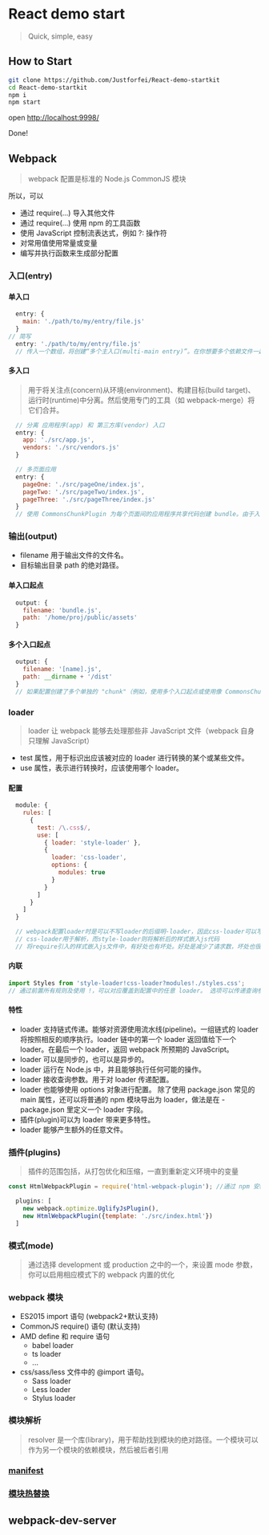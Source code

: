 # React demo start

> Quick, simple, easy

## How to Start

```bash
git clone https://github.com/Justforfei/React-demo-startkit
cd React-demo-startkit 
npm i
npm start
```

open [http://localhost:9998/](http://localhost:9998/)

Done!

## Webpack

>  webpack 配置是标准的 Node.js CommonJS 模块

所以，可以
- 通过 require(...) 导入其他文件
- 通过 require(...) 使用 npm 的工具函数
- 使用 JavaScript 控制流表达式，例如 ?: 操作符
- 对常用值使用常量或变量
- 编写并执行函数来生成部分配置

### 入口(entry)

#### 单入口

```js
  entry: {
    main: './path/to/my/entry/file.js'
  }
// 简写
  entry: './path/to/my/entry/file.js'
  // 传入一个数组，将创建“多个主入口(multi-main entry)”。在你想要多个依赖文件一起注入，并且将它们的依赖导向(graph)到一个“chunk”时，传入数组的方式就很有用。
```

#### 多入口

> 用于将关注点(concern)从环境(environment)、构建目标(build target)、运行时(runtime)中分离。然后使用专门的工具（如 webpack-merge）将它们合并。

```js
  // 分离 应用程序(app) 和 第三方库(vendor) 入口
  entry: {
    app: './src/app.js',
    vendors: './src/vendors.js'
  }

  // 多页面应用
  entry: {
    pageOne: './src/pageOne/index.js',
    pageTwo: './src/pageTwo/index.js',
    pageThree: './src/pageThree/index.js'
  }
  // 使用 CommonsChunkPlugin 为每个页面间的应用程序共享代码创建 bundle。由于入口起点增多，多页应用能够复用入口起点之间的大量代码/模块，从而可以极大地从这些技术中受益。
```


### 输出(output)

- filename 用于输出文件的文件名。
- 目标输出目录 path 的绝对路径。

#### 单入口起点

```js
  output: {
    filename: 'bundle.js',
    path: '/home/proj/public/assets'
  }
```

#### 多个入口起点

```js
  output: {
    filename: '[name].js',
    path: __dirname + '/dist'
  }
  // 如果配置创建了多个单独的 "chunk"（例如，使用多个入口起点或使用像 CommonsChunkPlugin 这样的插件），则应该使用占位符(substitutions)来确保每个文件具有唯一的名称。
```

### loader

> loader 让 webpack 能够去处理那些非 JavaScript 文件（webpack 自身只理解 JavaScript）

- test 属性，用于标识出应该被对应的 loader 进行转换的某个或某些文件。
- use 属性，表示进行转换时，应该使用哪个 loader。

#### 配置

```js
  module: {
    rules: [
      {
        test: /\.css$/,
        use: [
          { loader: 'style-loader' },
          {
            loader: 'css-loader',
            options: {
              modules: true
            }
          }
        ]
      }
    ]
  }

  // webpack配置loader时是可以不写loader的后缀明-loader，因此css-loader可以写为css
  // css-loader用于解析，而style-loader则将解析后的样式嵌入js代码
  // 将require引入的样式嵌入js文件中，有好处也有坏处。好处是减少了请求数，坏处也很明显，就是当你的样式文件很大时，造成编译的js文件也很大。 我们可以使用插件的方式，将样式抽取成独立的文件。使用的插件就是extract-text-webpack-plugin
```


#### 内联

```js
import Styles from 'style-loader!css-loader?modules!./styles.css';
// 通过前置所有规则及使用 !，可以对应覆盖到配置中的任意 loader。 选项可以传递查询参数，例如 ?key=value&foo=bar，或者一个 JSON 对象，例如 ?{"key":"value","foo":"bar"}。
```

#### 特性

- loader 支持链式传递。能够对资源使用流水线(pipeline)。一组链式的 loader 将按照相反的顺序执行。loader 链中的第一个 loader 返回值给下一个 loader。在最后一个 loader，返回 webpack 所预期的 JavaScript。 
- loader 可以是同步的，也可以是异步的。
- loader 运行在 Node.js 中，并且能够执行任何可能的操作。
- loader 接收查询参数。用于对 loader 传递配置。
- loader 也能够使用 options 对象进行配置。
除了使用 package.json 常见的 main 属性，还可以将普通的 npm 模块导出为 loader，做法是在 - package.json 里定义一个 loader 字段。
- 插件(plugin)可以为 loader 带来更多特性。
- loader 能够产生额外的任意文件。


### 插件(plugins)

> 插件的范围包括，从打包优化和压缩，一直到重新定义环境中的变量

```js
const HtmlWebpackPlugin = require('html-webpack-plugin'); //通过 npm 安装

  plugins: [
    new webpack.optimize.UglifyJsPlugin(),
    new HtmlWebpackPlugin({template: './src/index.html'})
  ]
```



### 模式(mode)

> 通过选择 development 或 production 之中的一个，来设置 mode 参数，你可以启用相应模式下的 webpack 内置的优化

### webpack 模块

- ES2015 import 语句 (webpack2+默认支持)
- CommonJS require() 语句 (默认支持)
- AMD define 和 require 语句
  + babel loader
  + ts loader
  + ...
- css/sass/less 文件中的 @import 语句。  
  + Sass loader
  + Less loader
  + Stylus loader


### 模块解析

> resolver 是一个库(library)，用于帮助找到模块的绝对路径。一个模块可以作为另一个模块的依赖模块，然后被后者引用


### [manifest](https://doc.webpack-china.org/concepts/manifest/)

### [模块热替换](https://doc.webpack-china.org/concepts/hot-module-replacement/)


## webpack-dev-server